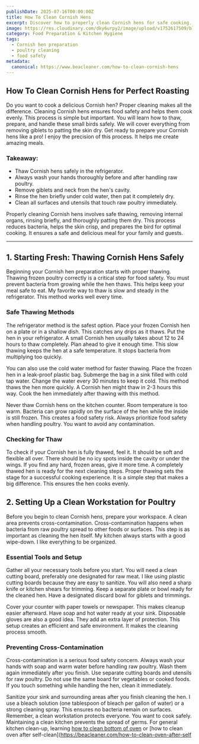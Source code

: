 ```yaml
---
publishDate: 2025-07-16T00:00:00Z
title: How To Clean Cornish Hens
excerpt: Discover how to properly clean Cornish hens for safe cooking. Learn essential food safety steps and preparation tips for delicious results.
image: https://res.cloudinary.com/dky6urpy2/image/upload/v1752617509/blog_image_1752617509_imnl3r.webp
category: Food Preparation & Kitchen Hygiene
tags:
  - Cornish hen preparation
  - poultry cleaning
  - food safety
metadata:
  canonical: https://www.beacleaner.com/how-to-clean-cornish-hens
---
```


## How To Clean Cornish Hens for Perfect Roasting

Do you want to cook a delicious Cornish hen? Proper cleaning makes all the difference. Cleaning Cornish hens ensures food safety and helps them cook evenly. This process is simple but important. You will learn how to thaw, prepare, and handle these small birds safely. We will cover everything from removing giblets to patting the skin dry. Get ready to prepare your Cornish hens like a pro! I enjoy the precision of this process. It helps me create amazing meals.

### Takeaway:

*   Thaw Cornish hens safely in the refrigerator.
*   Always wash your hands thoroughly before and after handling raw poultry.
*   Remove giblets and neck from the hen's cavity.
*   Rinse the hen briefly under cold water, then pat it completely dry.
*   Clean all surfaces and utensils that touch raw poultry immediately.

Properly cleaning Cornish hens involves safe thawing, removing internal organs, rinsing briefly, and thoroughly patting them dry. This process reduces bacteria, helps the skin crisp, and prepares the bird for optimal cooking. It ensures a safe and delicious meal for your family and guests.

---

## 1. Starting Fresh: Thawing Cornish Hens Safely

Beginning your Cornish hen preparation starts with proper thawing. Thawing frozen poultry correctly is a critical step for food safety. You must prevent bacteria from growing while the hen thaws. This helps keep your meal safe to eat. My favorite way to thaw is slow and steady in the refrigerator. This method works well every time.

### Safe Thawing Methods

The refrigerator method is the safest option. Place your frozen Cornish hen on a plate or in a shallow dish. This catches any drips as it thaws. Put the hen in your refrigerator. A small Cornish hen usually takes about 12 to 24 hours to thaw completely. Plan ahead to give it enough time. This slow thawing keeps the hen at a safe temperature. It stops bacteria from multiplying too quickly.

You can also use the cold water method for faster thawing. Place the frozen hen in a leak-proof plastic bag. Submerge the bag in a sink filled with cold tap water. Change the water every 30 minutes to keep it cold. This method thaws the hen more quickly. A Cornish hen might thaw in 2-3 hours this way. Cook the hen immediately after thawing with this method.

Never thaw Cornish hens on the kitchen counter. Room temperature is too warm. Bacteria can grow rapidly on the surface of the hen while the inside is still frozen. This creates a food safety risk. Always prioritize food safety when handling poultry. You want to avoid any contamination.

### Checking for Thaw

To check if your Cornish hen is fully thawed, feel it. It should be soft and flexible all over. There should be no icy spots inside the cavity or under the wings. If you find any hard, frozen areas, give it more time. A completely thawed hen is ready for the next cleaning steps. Proper thawing sets the stage for a successful cooking experience. It is a simple step that makes a big difference. This ensures the hen cooks evenly.

## 2. Setting Up a Clean Workstation for Poultry

Before you begin to clean Cornish hens, prepare your workspace. A clean area prevents cross-contamination. Cross-contamination happens when bacteria from raw poultry spread to other foods or surfaces. This step is as important as cleaning the hen itself. My kitchen always starts with a good wipe-down. I like everything to be organized.

### Essential Tools and Setup

Gather all your necessary tools before you start. You will need a clean cutting board, preferably one designated for raw meat. I like using plastic cutting boards because they are easy to sanitize. You will also need a sharp knife or kitchen shears for trimming. Keep a separate plate or bowl ready for the cleaned hen. Have a designated discard bowl for giblets and trimmings.

Cover your counter with paper towels or newspaper. This makes cleanup easier afterward. Have soap and hot water ready at your sink. Disposable gloves are also a good idea. They add an extra layer of protection. This setup creates an efficient and safe environment. It makes the cleaning process smooth.

### Preventing Cross-Contamination

Cross-contamination is a serious food safety concern. Always wash your hands with soap and warm water before handling raw poultry. Wash them again immediately after you finish. Use separate cutting boards and utensils for raw poultry. Do not use the same board for vegetables or cooked foods. If you touch something while handling the hen, clean it immediately.

Sanitize your sink and surrounding areas after you finish cleaning the hen. I use a bleach solution (one tablespoon of bleach per gallon of water) or a strong cleaning spray. This ensures no bacteria remain on surfaces. Remember, a clean workstation protects everyone. You want to cook safely. Maintaining a clean kitchen prevents the spread of germs. For general kitchen clean-up, learning [how to clean bottom of oven](https://beacleaner.com/how-to-clean-bottom-of-oven) or [how to clean oven after self-clean](https://beacleaner.com/how-to-clean-oven-after-self